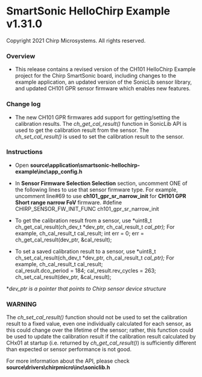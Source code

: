 # SmartSonic HelloChirp Example v1.31.0
Copyright 2021 Chirp Microsystems. All rights reserved.

### Overview
- This release contains a revised version of the CH101 HelloChirp Example project for the Chirp SmartSonic board, 
including changes to the example application, an updated version of the SonicLib sensor library, and updated CH101 GPR sensor 
firmware which enables new features.

### Change log
- The new CH101 GPR firmwares add support for getting/setting the calibration results. The *ch_get_cal_result()*
function in SonicLib API is used to get the calibration result from the sensor. The *ch_set_cal_result()* is used to set the calibration result to the sensor.

### Instructions

- Open **source\application\smartsonic-hellochirp-example\inc\app_config.h**
- In **Sensor Firmware Selection Selection** section, uncomment ONE of the following lines to use that sensor firmware type.
For example, uncomment line#69 to use **ch101_gpr_sr_narrow_init** for **CH101 GPR Short range narrow FoV** firmware.
			#define	 CHIRP_SENSOR_FW_INIT_FUNC	ch101_gpr_sr_narrow_init

- To get the calibration result from a sensor, use *uint8_t ch_get_cal_result(ch_dev_t *dev_ptr, ch_cal_result_t *cal_ptr);*
For example,
			ch_cal_result_t cal_result;
			int err = 0;
			err = ch_get_cal_result(dev_ptr, &cal_result);

- To set a saved calibration result to a sensor, use *uint8_t ch_set_cal_result(ch_dev_t *dev_ptr, ch_cal_result_t *cal_ptr);*
For example,
			ch_cal_result_t cal_result;			
			cal_result.dco_period = 184;
			cal_result.rev_cycles = 263;
			ch_set_cal_result(dev_ptr, &cal_result);

**dev_ptr is a pointer that points to Chirp sensor device structure*

### WARNING
The *ch_set_cal_result()* function should not be used to set the calibration result to a fixed value, 
even one individually calculated for each sensor, as this could change over the lifetime 
of the sensor; rather, this function could be used to update the calibration result if the 
calibration result calculated by CHx01 at startup (i.e. returned by *ch_get_cal_result()*) 
is sufficiently different than expected or sensor performance is not good.

For more information about the API, please check **source\drivers\chirpmicro\inc\soniclib.h**	